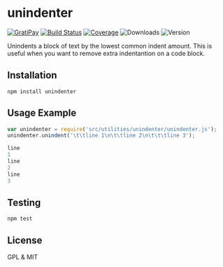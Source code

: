 # unindenter

[![GratiPay](https://img.shields.io/gratipay/user/alexgorbatchev.svg)](https://gratipay.com/alexgorbatchev/)
[![Build Status](https://travis-ci.org/syntaxhighlighter/unindenter.svg)](https://travis-ci.org/syntaxhighlighter/unindenter)
[![Coverage](https://img.shields.io/codecov/c/github/syntaxhighlighter/unindenter.svg)](https://codecov.io/github/syntaxhighlighter/unindenter)
![Downloads](https://img.shields.io/npm/dm/unindenter.svg)
![Version](https://img.shields.io/npm/v/unindenter.svg)

Unindents a block of text by the lowest common indent amount. This is useful when you want to remove extra indentantion on a code block.

## Installation

```
npm install unindenter
```

## Usage Example

```js
var unindenter = require('src/utilities/unindenter/unindenter.js');
unindenter.unindent('\t\tline 1\n\t\tline 2\n\t\t\tline 3');

line
1
line
2
line
3
```

## Testing

```
npm test
```

## License

GPL & MIT
